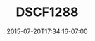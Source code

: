 ---
title: DSCF1288
date: 2015-07-20T17:34:16-07:00
draft: false
location: Glacier Nat'l Park, MO
img_url: https://d17enza3bfujl8.cloudfront.net/DSCF1288.jpg
original_fn: ""
tags:
- Glacier Nat'l Park, MO
- landscapes
- trees
- hiking

---